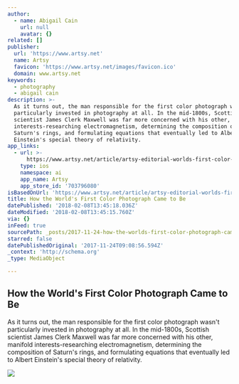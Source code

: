 ```yaml
---
author:
  - name: Abigail Cain
    url: null
    avatar: {}
related: []
publisher:
  url: 'https://www.artsy.net'
  name: Artsy
  favicon: 'https://www.artsy.net/images/favicon.ico'
  domain: www.artsy.net
keywords:
  - photography
  - abigail cain
description: >-
  As it turns out, the man responsible for the first color photograph wasn't
  particularly invested in photography at all. In the mid-1800s, Scottish
  scientist James Clerk Maxwell was far more concerned with his other, manifold
  interests-researching electromagnetism, determining the composition of
  Saturn's rings, and formulating equations that eventually led to Albert
  Einstein's special theory of relativity.
app_links:
  - url: >-
      https://www.artsy.net/article/artsy-editorial-worlds-first-color-photograph
    type: ios
    namespace: ai
    app_name: Artsy
    app_store_id: '703796080'
isBasedOnUrl: 'https://www.artsy.net/article/artsy-editorial-worlds-first-color-photograph'
title: How the World's First Color Photograph Came to Be
datePublished: '2018-02-08T13:45:18.036Z'
dateModified: '2018-02-08T13:45:15.760Z'
via: {}
inFeed: true
sourcePath: _posts/2017-11-24-how-the-worlds-first-color-photograph-came-to-be.md
starred: false
datePublishedOriginal: '2017-11-24T09:08:56.594Z'
_context: 'http://schema.org'
_type: MediaObject

---
```

<article style=""><h1>How the World's First Color Photograph Came to Be</h1><p>As it turns out, the man responsible for the first color photograph wasn't particularly invested in photography at all. In the mid-1800s, Scottish scientist James Clerk Maxwell was far more concerned with his other, manifold interests-researching electromagnetism, determining the composition of Saturn's rings, and formulating equations that eventually led to Albert Einstein's special theory of relativity.</p><img src="https://artsy-media-uploads.s3.amazonaws.com/B0J_nwxQPWZ0_CXwdnRrRQ%2Fsocial+color+photo.jpg" /></article>